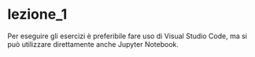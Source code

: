 # lezione_1  

Per eseguire gli esercizi è preferibile fare uso di Visual Studio Code, ma si può utilizzare direttamente anche Jupyter Notebook.